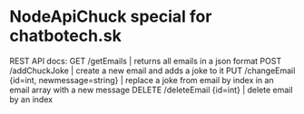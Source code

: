 # NodeApiChuck special for chatbotech.sk
REST API docs:
GET /getEmails | returns all emails in a json format
POST /addChuckJoke | create a new email and adds a joke to it
PUT /changeEmail {id=int, newmessage=string} | replace a joke from email by index in an email array with a new message
DELETE /deleteEmail {id=int} | delete email by an index
